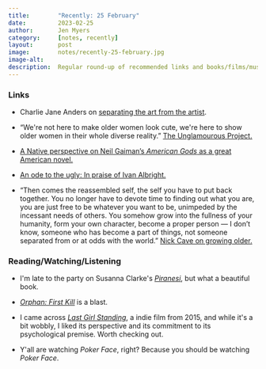 ```yaml
---
title:        "Recently: 25 February"
date:         2023-02-25
author:       Jen Myers
category:     [notes, recently]
layout:       post
image:        notes/recently-25-february.jpg
image-alt:
description:  Regular round-up of recommended links and books/films/music
---
```


### Links

- Charlie Jane Anders on [separating the art from the artist](https://buttondown.email/charliejane/archive/jk-rowling-and-separating-the-art-from-the-artist/).

- “We're not here to make older women look cute, we're here to show older women in their whole diverse reality.” [The Unglamourous Project.](https://www.rnz.co.nz/national/programmes/sunday/audio/2018877379/ruth-miller-middle-aged-women-making-punk-music)

- [A Native perspective on Neil Gaiman’s _American Gods_ as a great American novel.](https://atribecalledgeek.com/american-gods-great-american-novel/)

- [An ode to the ugly: In praise of Ivan Albright.](https://www.artic.edu/articles/1016/an-ode-to-the-ugly-in-praise-of-ivan-albright)

- “Then comes the reassembled self, the self you have to put back together. You no longer have to devote time to finding out what you are, you are just free to be whatever you want to be, unimpeded by the incessant needs of others. You somehow grow into the fullness of your humanity, form your own character, become a proper person — I don’t know, someone who has become a part of things, not someone separated from or at odds with the world.” [Nick Cave on growing older.](https://www.themarginalian.org/2023/02/07/nick-cave-growing-older/)

### Reading/Watching/Listening

- I'm late to the party on Susanna Clarke's [_Piranesi_](https://app.thestorygraph.com/books/e1d6e158-da58-47de-ba83-8b8cfbc3d513), but what a beautiful book.

- [_Orphan: First Kill_](https://letterboxd.com/film/orphan-first-kill/) is a blast.

- I came across [_Last Girl Standing_](https://letterboxd.com/film/last-girl-standing/), a indie film from 2015, and while it's a bit wobbly, I liked its perspective and its commitment to its psychological premise. Worth checking out.

- Y'all are watching _Poker Face_, right? Because you should be watching _Poker Face_.
